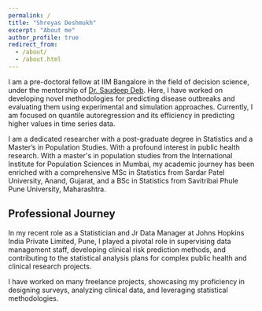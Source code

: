 ```yaml
---
permalink: /
title: "Shreyas Deshmukh"
excerpt: "About me"
author_profile: true
redirect_from: 
  - /about/
  - /about.html
--- 
```

 

I am a pre-doctoral fellow at IIM Bangalore in the field of decision science, under the mentorship of [Dr. Saudeep Deb](https://soudeepd.github.io/). Here, I have worked on developing novel methodologies for predicting disease outbreaks and evaluating them using experimental and simulation approaches. Currently, I am focused on quantile autoregression and its efficiency in predicting higher values in time series data. 


I am a dedicated researcher with a post-graduate degree in Statistics and a Master’s in Population Studies. With a profound interest in public health research. With a master's in population studies from the International Institute for Population Sciences in Mumbai, my academic journey has been enriched with a comprehensive MSc in Statistics from Sardar Patel University, Anand, Gujarat, and a BSc in Statistics from Savitribai Phule Pune University, Maharashtra.

## Professional Journey

In my recent role as a Statistician and Jr Data Manager at Johns Hopkins India Private Limited, Pune, I played a pivotal role in supervising data management staff, developing clinical risk prediction methods, and contributing to the statistical analysis plans for complex public health and clinical research projects.


I have worked on many freelance projects, showcasing my proficiency in designing surveys, analyzing clinical data, and leveraging statistical methodologies. 
